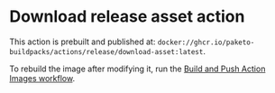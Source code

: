 # Download release asset action

This action is prebuilt and published at: `docker://ghcr.io/paketo-buildpacks/actions/release/download-asset:latest`.

To rebuild the image after modifying it, run the [Build and Push Action Images workflow](https://github.com/initializ-buildpacks/github-config/actions/workflows/build-push-actions.yml).